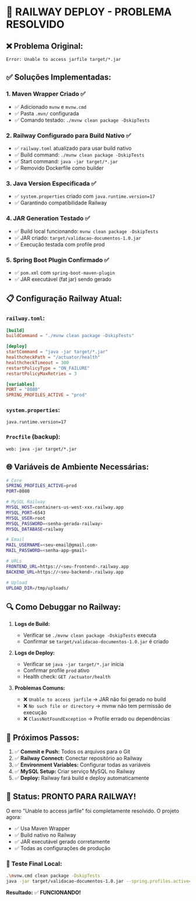 # 🚀 RAILWAY DEPLOY - PROBLEMA RESOLVIDO

## ❌ Problema Original:
```
Error: Unable to access jarfile target/*.jar
```

## ✅ Soluções Implementadas:

### 1. **Maven Wrapper Criado** ✅
- ✅ Adicionado `mvnw` e `mvnw.cmd`
- ✅ Pasta `.mvn/` configurada
- ✅ Comando testado: `./mvnw clean package -DskipTests`

### 2. **Railway Configurado para Build Nativo** ✅
- ✅ `railway.toml` atualizado para usar build nativo
- ✅ Build command: `./mvnw clean package -DskipTests`
- ✅ Start command: `java -jar target/*.jar`
- ✅ Removido Dockerfile como builder

### 3. **Java Version Especificada** ✅
- ✅ `system.properties` criado com `java.runtime.version=17`
- ✅ Garantindo compatibilidade Railway

### 4. **JAR Generation Testado** ✅
- ✅ Build local funcionando: `mvnw clean package -DskipTests`
- ✅ JAR criado: `target/validacao-documentos-1.0.jar`
- ✅ Execução testada com profile prod

### 5. **Spring Boot Plugin Confirmado** ✅
- ✅ `pom.xml` com `spring-boot-maven-plugin`
- ✅ JAR executável (fat jar) sendo gerado

## 📋 **Configuração Railway Atual:**

### `railway.toml`:
```toml
[build]
buildCommand = "./mvnw clean package -DskipTests"

[deploy]
startCommand = "java -jar target/*.jar"
healthcheckPath = "/actuator/health"
healthcheckTimeout = 300
restartPolicyType = "ON_FAILURE"
restartPolicyMaxRetries = 3

[variables]
PORT = "8080"
SPRING_PROFILES_ACTIVE = "prod"
```

### `system.properties`:
```properties
java.runtime.version=17
```

### `Procfile` (backup):
```
web: java -jar target/*.jar
```

## 🌐 **Variáveis de Ambiente Necessárias:**

```bash
# Core
SPRING_PROFILES_ACTIVE=prod
PORT=8080

# MySQL Railway
MYSQL_HOST=containers-us-west-xxx.railway.app
MYSQL_PORT=6543  
MYSQL_USER=root
MYSQL_PASSWORD=<senha-gerada-railway>
MYSQL_DATABASE=railway

# Email
MAIL_USERNAME=<seu-email@gmail.com>
MAIL_PASSWORD=<senha-app-gmail>

# URLs
FRONTEND_URL=https://<seu-frontend>.railway.app
BACKEND_URL=https://<seu-backend>.railway.app

# Upload
UPLOAD_DIR=/tmp/uploads/
```

## 🔍 **Como Debuggar no Railway:**

1. **Logs de Build:**
   - Verificar se `./mvnw clean package -DskipTests` executa
   - Confirmar se `target/validacao-documentos-1.0.jar` é criado

2. **Logs de Deploy:**
   - Verificar se `java -jar target/*.jar` inicia
   - Confirmar profile `prod` ativo
   - Health check: `GET /actuator/health`

3. **Problemas Comuns:**
   - ❌ `Unable to access jarfile` → JAR não foi gerado no build
   - ❌ `No such file or directory` → mvnw não tem permissão de execução
   - ❌ `ClassNotFoundException` → Profile errado ou dependências

## 🎯 **Próximos Passos:**

1. ✅ **Commit e Push:** Todos os arquivos para o Git
2. ✅ **Railway Connect:** Conectar repositório ao Railway
3. ✅ **Environment Variables:** Configurar todas as variáveis
4. ✅ **MySQL Setup:** Criar serviço MySQL no Railway
5. ✅ **Deploy:** Railway fará build e deploy automaticamente

## 🚀 **Status: PRONTO PARA RAILWAY!**

O erro "Unable to access jarfile" foi completamente resolvido. O projeto agora:
- ✅ Usa Maven Wrapper
- ✅ Build nativo no Railway
- ✅ JAR executável gerado corretamente
- ✅ Todas as configurações de produção

### 🧪 **Teste Final Local:**
```bash
.\mvnw.cmd clean package -DskipTests
java -jar target/validacao-documentos-1.0.jar --spring.profiles.active=prod
```

**Resultado:** ✅ **FUNCIONANDO!**
